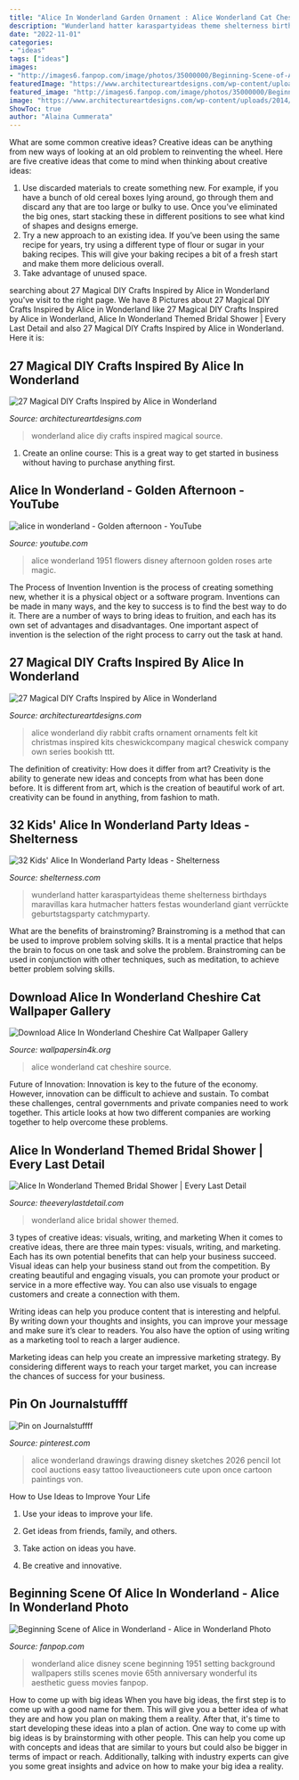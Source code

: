 ```yaml
---
title: "Alice In Wonderland Garden Ornament : Alice Wonderland Cat Cheshire Source"
description: "Wunderland hatter karaspartyideas theme shelterness birthdays maravillas kara hutmacher hatters festas wounderland giant verrückte geburtstagsparty catchmyparty"
date: "2022-11-01"
categories:
- "ideas"
tags: ["ideas"]
images:
- "http://images6.fanpop.com/image/photos/35000000/Beginning-Scene-of-Alice-in-Wonderland-alice-in-wonderland-35095964-1424-1080.jpg"
featuredImage: "https://www.architectureartdesigns.com/wp-content/uploads/2014/01/563.jpg"
featured_image: "http://images6.fanpop.com/image/photos/35000000/Beginning-Scene-of-Alice-in-Wonderland-alice-in-wonderland-35095964-1424-1080.jpg"
image: "https://www.architectureartdesigns.com/wp-content/uploads/2014/01/563.jpg"
ShowToc: true
author: "Alaina Cummerata"
---
```



What are some common creative ideas?
Creative ideas can be anything from new ways of looking at an old problem to reinventing the wheel. Here are five creative ideas that come to mind when thinking about creative ideas: 
1. Use discarded materials to create something new. For example, if you have a bunch of old cereal boxes lying around, go through them and discard any that are too large or bulky to use. Once you’ve eliminated the big ones, start stacking these in different positions to see what kind of shapes and designs emerge.
2. Try a new approach to an existing idea. If you’ve been using the same recipe for years, try using a different type of flour or sugar in your baking recipes. This will give your baking recipes a bit of a fresh start and make them more delicious overall.
3. Take advantage of unused space.

	

		
searching about 27 Magical DIY Crafts Inspired by Alice in Wonderland you've visit to the right page. We have 8 Pictures about 27 Magical DIY Crafts Inspired by Alice in Wonderland like 27 Magical DIY Crafts Inspired by Alice in Wonderland, Alice In Wonderland Themed Bridal Shower | Every Last Detail and also 27 Magical DIY Crafts Inspired by Alice in Wonderland. Here it is:
		
    
## 27 Magical DIY Crafts Inspired By Alice In Wonderland

<img loading=lazy src="https://www.architectureartdesigns.com/wp-content/uploads/2014/01/1754-630x945.jpg" onerror="this.onerror=null;this.src='https://tse2.mm.bing.net/th?id=OIP.MB-0zYQvfN808fVfO4JXWAHaLH&amp;pid=15.1';" alt="27 Magical DIY Crafts Inspired by Alice in Wonderland">

_Source: architectureartdesigns.com_

>wonderland alice diy crafts inspired magical source. 

	

1. Create an online course: This is a great way to get started in business without having to purchase anything first.

    
## Alice In Wonderland - Golden Afternoon - YouTube

<img loading=lazy src="https://i.ytimg.com/vi/U7YEHt6cUMQ/hqdefault.jpg" onerror="this.onerror=null;this.src='https://tse1.mm.bing.net/th?id=OIP.pfO6WNZHqZY_JW7yciBmogHaFj&amp;pid=15.1';" alt="alice in wonderland - Golden afternoon - YouTube">

_Source: youtube.com_

>alice wonderland 1951 flowers disney afternoon golden roses arte magic. 

	

The Process of Invention
Invention is the process of creating something new, whether it is a physical object or a software program. Inventions can be made in many ways, and the key to success is to find the best way to do it. There are a number of ways to bring ideas to fruition, and each has its own set of advantages and disadvantages. One important aspect of invention is the selection of the right process to carry out the task at hand.

    
## 27 Magical DIY Crafts Inspired By Alice In Wonderland

<img loading=lazy src="https://www.architectureartdesigns.com/wp-content/uploads/2014/01/563.jpg" onerror="this.onerror=null;this.src='https://tse3.mm.bing.net/th?id=OIP.ZzU5ljAXMUeZwxDVux9Q7wAAAA&amp;pid=15.1';" alt="27 Magical DIY Crafts Inspired by Alice in Wonderland">

_Source: architectureartdesigns.com_

>alice wonderland diy rabbit crafts ornament ornaments felt kit christmas inspired kits cheswickcompany magical cheswick company own series bookish ttt. 

	

The definition of creativity: How does it differ from art?
Creativity is the ability to generate new ideas and concepts from what has been done before. It is different from art, which is the creation of beautiful work of art. creativity can be found in anything, from fashion to math.

    
## 32 Kids&#039; Alice In Wonderland Party Ideas - Shelterness

<img loading=lazy src="https://i.shelterness.com/2016/10/02-Alice-in-Wonderland-dessert-table.jpg" onerror="this.onerror=null;this.src='https://tse4.mm.bing.net/th?id=OIP._iRMXl6wwb_ChAIMCZ6zxwHaLH&amp;pid=15.1';" alt="32 Kids&#039; Alice In Wonderland Party Ideas - Shelterness">

_Source: shelterness.com_

>wunderland hatter karaspartyideas theme shelterness birthdays maravillas kara hutmacher hatters festas wounderland giant verrückte geburtstagsparty catchmyparty. 

	

What are the benefits of brainstroming?
Brainstroming is a method that can be used to improve problem solving skills. It is a mental practice that helps the brain to focus on one task and solve the problem. Brainstroming can be used in conjunction with other techniques, such as meditation, to achieve better problem solving skills.

    
## Download Alice In Wonderland Cheshire Cat Wallpaper Gallery

<img loading=lazy src="http://www.wallpapersin4k.org/wp-content/uploads/2017/04/Alice-In-Wonderland-Cheshire-Cat-Wallpaper-8.jpg" onerror="this.onerror=null;this.src='https://tse3.mm.bing.net/th?id=OIP.rBeLBzNfQ74NMy6OW1rlEgHaEK&amp;pid=15.1';" alt="Download Alice In Wonderland Cheshire Cat Wallpaper Gallery">

_Source: wallpapersin4k.org_

>alice wonderland cat cheshire source. 

	

Future of Innovation:
Innovation is key to the future of the economy. However, innovation can be difficult to achieve and sustain. To combat these challenges, central governments and private companies need to work together. This article looks at how two different companies are working together to help overcome these problems.

    
## Alice In Wonderland Themed Bridal Shower | Every Last Detail

<img loading=lazy src="https://s3-us-east-2.amazonaws.com/eldmedia/wp-content/uploads/2013/05/Alice-In-Wonderland-Themed-Bridal-Shower_0018.jpg" onerror="this.onerror=null;this.src='https://tse3.mm.bing.net/th?id=OIP.aFLxiUnz7FQf6mpJ8-EOUgHaLI&amp;pid=15.1';" alt="Alice In Wonderland Themed Bridal Shower | Every Last Detail">

_Source: theeverylastdetail.com_

>wonderland alice bridal shower themed. 

	

3 types of creative ideas: visuals, writing, and marketing
When it comes to creative ideas, there are three main types: visuals, writing, and marketing. Each has its own potential benefits that can help your business succeed.
Visual ideas can help your business stand out from the competition. By creating beautiful and engaging visuals, you can promote your product or service in a more effective way. You can also use visuals to engage customers and create a connection with them.

Writing ideas can help you produce content that is interesting and helpful. By writing down your thoughts and insights, you can improve your message and make sure it’s clear to readers. You also have the option of using writing as a marketing tool to reach a larger audience.

Marketing ideas can help you create an impressive marketing strategy. By considering different ways to reach your target market, you can increase the chances of success for your business.

    
## Pin On Journalstuffff

<img loading=lazy src="https://i.pinimg.com/736x/6f/22/74/6f2274e22534b6174350f1496dbed7d1--alice-in-wonderland-original-alice-in-wonderland-drawings.jpg" onerror="this.onerror=null;this.src='https://tse3.mm.bing.net/th?id=OIP.m6J_-Ab8uHr4Vbq3NGU98QHaJ4&amp;pid=15.1';" alt="Pin on Journalstuffff">

_Source: pinterest.com_

>alice wonderland drawings drawing disney sketches 2026 pencil lot cool auctions easy tattoo liveauctioneers cute upon once cartoon paintings von. 

	

How to Use Ideas to Improve Your Life
1. Use your ideas to improve your life.
2. Get ideas from friends, family, and others.

3. Take action on ideas you have.

4. Be creative and innovative.

    
## Beginning Scene Of Alice In Wonderland - Alice In Wonderland Photo

<img loading=lazy src="http://images6.fanpop.com/image/photos/35000000/Beginning-Scene-of-Alice-in-Wonderland-alice-in-wonderland-35095964-1424-1080.jpg" onerror="this.onerror=null;this.src='https://tse4.mm.bing.net/th?id=OIP.CNkiyjTYF5sEs0Z2bvkivgHaFn&amp;pid=15.1';" alt="Beginning Scene of Alice in Wonderland - Alice in Wonderland Photo">

_Source: fanpop.com_

>wonderland alice disney scene beginning 1951 setting background wallpapers stills scenes movie 65th anniversary wonderful its aesthetic guess movies fanpop. 

	

How to come up with big ideas
When you have big ideas, the first step is to come up with a good name for them. This will give you a better idea of what they are and how you plan on making them a reality. After that, it's time to start developing these ideas into a plan of action.
One way to come up with big ideas is by brainstorming with other people. This can help you come up with concepts and ideas that are similar to yours but could also be bigger in terms of impact or reach. Additionally, talking with industry experts can give you some great insights and advice on how to make your big idea a reality.

